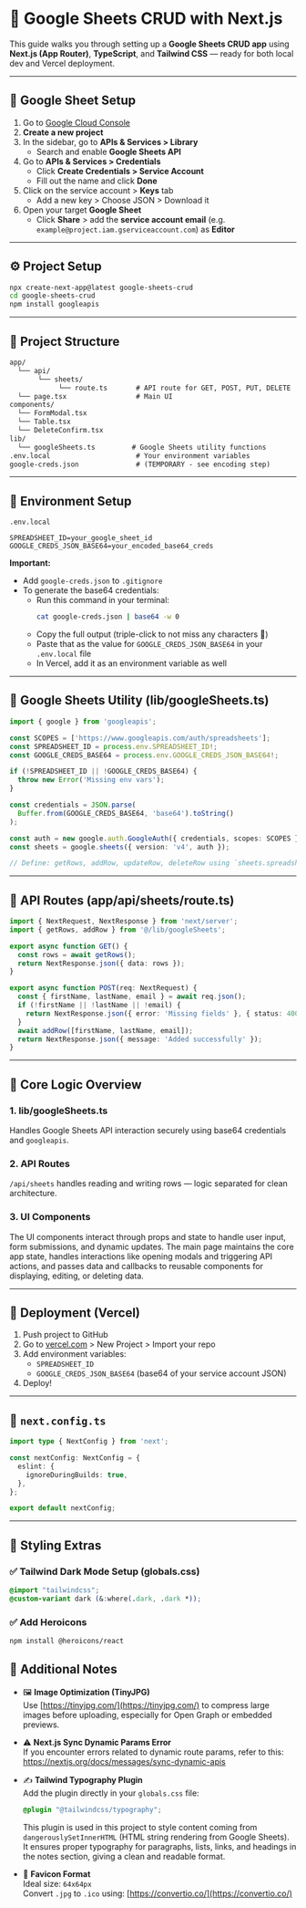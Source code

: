 # 📗 Google Sheets CRUD with Next.js

This guide walks you through setting up a **Google Sheets CRUD app** using **Next.js (App Router)**, **TypeScript**, and **Tailwind CSS** — ready for both local dev and Vercel deployment.

---

## 📝 Google Sheet Setup

1. Go to [Google Cloud Console](https://console.cloud.google.com/)
2. **Create a new project**
3. In the sidebar, go to **APIs & Services > Library**
   - Search and enable **Google Sheets API**
4. Go to **APIs & Services > Credentials**
   - Click **Create Credentials > Service Account**
   - Fill out the name and click **Done**
5. Click on the service account > **Keys** tab
   - Add a new key > Choose JSON > Download it
6. Open your target **Google Sheet**
   - Click **Share** > add the **service account email** (e.g. `example@project.iam.gserviceaccount.com`) as **Editor**

---

## ⚙️ Project Setup

```bash
npx create-next-app@latest google-sheets-crud
cd google-sheets-crud
npm install googleapis
```

---

## 📁 Project Structure

```txt
app/
  └── api/
       └── sheets/
            └── route.ts       # API route for GET, POST, PUT, DELETE
  └── page.tsx                 # Main UI
components/
  └── FormModal.tsx
  └── Table.tsx
  └── DeleteConfirm.tsx
lib/
  └── googleSheets.ts         # Google Sheets utility functions
.env.local                     # Your environment variables
google-creds.json              # (TEMPORARY - see encoding step)
```

---

## 🔌 Environment Setup

`.env.local`
```env
SPREADSHEET_ID=your_google_sheet_id
GOOGLE_CREDS_JSON_BASE64=your_encoded_base64_creds
```

**Important:**
- Add `google-creds.json` to `.gitignore`
- To generate the base64 credentials:
  - Run this command in your terminal:
    ```bash
    cat google-creds.json | base64 -w 0
    ```
  - Copy the full output (triple-click to not miss any characters 📌)
  - Paste that as the value for `GOOGLE_CREDS_JSON_BASE64` in your `.env.local` file
  - In Vercel, add it as an environment variable as well

---

## 🔧 Google Sheets Utility (lib/googleSheets.ts)

```ts
import { google } from 'googleapis';

const SCOPES = ['https://www.googleapis.com/auth/spreadsheets'];
const SPREADSHEET_ID = process.env.SPREADSHEET_ID!;
const GOOGLE_CREDS_BASE64 = process.env.GOOGLE_CREDS_JSON_BASE64!;

if (!SPREADSHEET_ID || !GOOGLE_CREDS_BASE64) {
  throw new Error('Missing env vars');
}

const credentials = JSON.parse(
  Buffer.from(GOOGLE_CREDS_BASE64, 'base64').toString()
);

const auth = new google.auth.GoogleAuth({ credentials, scopes: SCOPES });
const sheets = google.sheets({ version: 'v4', auth });

// Define: getRows, addRow, updateRow, deleteRow using `sheets.spreadsheets.values`
```

---

## 📡 API Routes (app/api/sheets/route.ts)

```ts
import { NextRequest, NextResponse } from 'next/server';
import { getRows, addRow } from '@/lib/googleSheets';

export async function GET() {
  const rows = await getRows();
  return NextResponse.json({ data: rows });
}

export async function POST(req: NextRequest) {
  const { firstName, lastName, email } = await req.json();
  if (!firstName || !lastName || !email) {
    return NextResponse.json({ error: 'Missing fields' }, { status: 400 });
  }
  await addRow([firstName, lastName, email]);
  return NextResponse.json({ message: 'Added successfully' });
}
```

---

## 🧠 Core Logic Overview

### 1. **lib/googleSheets.ts**
Handles Google Sheets API interaction securely using base64 credentials and `googleapis`.

### 2. **API Routes**
`/api/sheets` handles reading and writing rows — logic separated for clean architecture.

### 3. **UI Components**
The UI components interact through props and state to handle user input, form submissions, and dynamic updates. The main page maintains the core app state, handles interactions like opening modals and triggering API actions, and passes data and callbacks to reusable components for displaying, editing, or deleting data.

---

## 🚀 Deployment (Vercel)

1. Push project to GitHub
2. Go to [vercel.com](https://vercel.com/) > New Project > Import your repo
3. Add environment variables:
   - `SPREADSHEET_ID`
   - `GOOGLE_CREDS_JSON_BASE64` (base64 of your service account JSON)
4. Deploy!

---

## 📄 `next.config.ts`

```ts
import type { NextConfig } from 'next';

const nextConfig: NextConfig = {
  eslint: {
    ignoreDuringBuilds: true,
  },
};

export default nextConfig;
```

---

## 🎨 Styling Extras

### ✅ Tailwind Dark Mode Setup (globals.css)
```css
@import "tailwindcss";
@custom-variant dark (&:where(.dark, .dark *));
```

### ✅ Add Heroicons
```bash
npm install @heroicons/react
```
## 📌 Additional Notes

- 🖼️ **Image Optimization (TinyJPG)**  
  Use [https://tinyjpg.com/](https://tinyjpg.com/) to compress large images before uploading, especially for Open Graph or embedded previews.

- ⚠️ **Next.js Sync Dynamic Params Error**  
  If you encounter errors related to dynamic route params, refer to this:  
  https://nextjs.org/docs/messages/sync-dynamic-apis

- ✍️ **Tailwind Typography Plugin**  
  Add the plugin directly in your `globals.css` file:  
  ```css
  @plugin "@tailwindcss/typography";
  ```

  This plugin is used in this project to style content coming from `dangerouslySetInnerHTML` (HTML string rendering from Google Sheets).  
  It ensures proper typography for paragraphs, lists, links, and headings in the notes section, giving a clean and readable format.

- 🔖 **Favicon Format**  
  Ideal size: `64x64px`  
  Convert `.jpg` to `.ico` using: [https://convertio.co/](https://convertio.co/)

